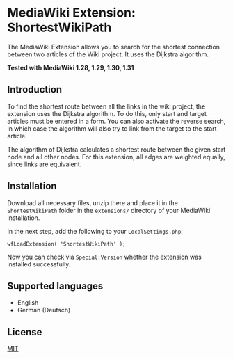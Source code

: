 # MediaWiki Extension: ShortestWikiPath

The MediaWiki Extension allows you to search for the shortest connection between two articles of the Wiki project. It uses the Dijkstra algorithm.

__Tested with MediaWiki 1.28, 1.29, 1.30, 1.31__

## Introduction

To find the shortest route between all the links in the wiki project, the extension uses the Dijkstra algorithm. To do this, only start and target articles must be entered in a form. You can also activate the reverse search, in which case the algorithm will also try to link from the target to the start article.

The algorithm of Dijkstra calculates a shortest route between the given start node and all other nodes. For this extension, all edges are weighted equally, since links are equivalent.

## Installation

Download all necessary files, unzip there and place it in the `ShortestWikiPath` folder in the `extensions/` directory of your MediaWiki installation.

In the next step, add the following to your `LocalSettings.php`:

```
wfLoadExtension( 'ShortestWikiPath' );
```

Now you can check via `Special:Version` whether the extension was installed successfully.

## Supported languages

- English
- German (Deutsch)

## License

[MIT](https://choosealicense.com/licenses/mit/)
